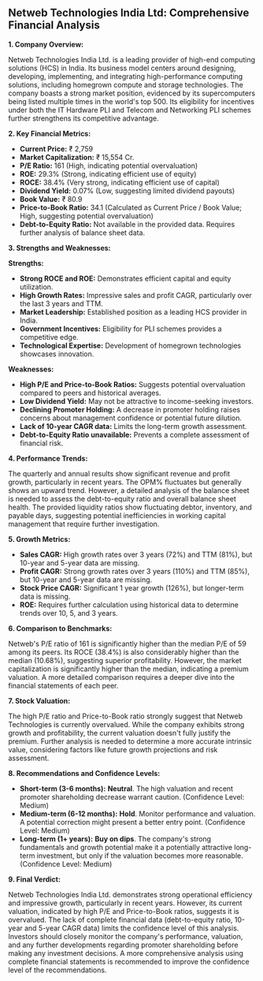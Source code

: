 ## Netweb Technologies India Ltd: Comprehensive Financial Analysis

**1. Company Overview:**

Netweb Technologies India Ltd. is a leading provider of high-end computing solutions (HCS) in India.  Its business model centers around designing, developing, implementing, and integrating high-performance computing solutions, including homegrown compute and storage technologies.  The company boasts a strong market position, evidenced by its supercomputers being listed multiple times in the world's top 500.  Its eligibility for incentives under both the IT Hardware PLI and Telecom and Networking PLI schemes further strengthens its competitive advantage.

**2. Key Financial Metrics:**

* **Current Price:** ₹ 2,759
* **Market Capitalization:** ₹ 15,554 Cr.
* **P/E Ratio:** 161 (High, indicating potential overvaluation)
* **ROE:** 29.3% (Strong, indicating efficient use of equity)
* **ROCE:** 38.4% (Very strong, indicating efficient use of capital)
* **Dividend Yield:** 0.07% (Low, suggesting limited dividend payouts)
* **Book Value:** ₹ 80.9
* **Price-to-Book Ratio:** 34.1 (Calculated as Current Price / Book Value; High, suggesting potential overvaluation)
* **Debt-to-Equity Ratio:**  Not available in the provided data.  Requires further analysis of balance sheet data.


**3. Strengths and Weaknesses:**

**Strengths:**

* **Strong ROCE and ROE:**  Demonstrates efficient capital and equity utilization.
* **High Growth Rates:**  Impressive sales and profit CAGR, particularly over the last 3 years and TTM.
* **Market Leadership:**  Established position as a leading HCS provider in India.
* **Government Incentives:** Eligibility for PLI schemes provides a competitive edge.
* **Technological Expertise:**  Development of homegrown technologies showcases innovation.

**Weaknesses:**

* **High P/E and Price-to-Book Ratios:**  Suggests potential overvaluation compared to peers and historical averages.
* **Low Dividend Yield:**  May not be attractive to income-seeking investors.
* **Declining Promoter Holding:** A decrease in promoter holding raises concerns about management confidence or potential future dilution.
* **Lack of 10-year CAGR data:**  Limits the long-term growth assessment.
* **Debt-to-Equity Ratio unavailable:**  Prevents a complete assessment of financial risk.


**4. Performance Trends:**

The quarterly and annual results show significant revenue and profit growth, particularly in recent years.  The OPM% fluctuates but generally shows an upward trend.  However, a detailed analysis of the balance sheet is needed to assess the debt-to-equity ratio and overall balance sheet health.  The provided liquidity ratios show fluctuating debtor, inventory, and payable days, suggesting potential inefficiencies in working capital management that require further investigation.


**5. Growth Metrics:**

* **Sales CAGR:**  High growth rates over 3 years (72%) and TTM (81%), but 10-year and 5-year data are missing.
* **Profit CAGR:**  Strong growth rates over 3 years (110%) and TTM (85%), but 10-year and 5-year data are missing.
* **Stock Price CAGR:**  Significant 1 year growth (126%), but longer-term data is missing.
* **ROE:**  Requires further calculation using historical data to determine trends over 10, 5, and 3 years.


**6. Comparison to Benchmarks:**

Netweb's P/E ratio of 161 is significantly higher than the median P/E of 59 among its peers.  Its ROCE (38.4%) is also considerably higher than the median (10.68%), suggesting superior profitability. However, the market capitalization is significantly higher than the median, indicating a premium valuation.  A more detailed comparison requires a deeper dive into the financial statements of each peer.


**7. Stock Valuation:**

The high P/E ratio and Price-to-Book ratio strongly suggest that Netweb Technologies is currently overvalued. While the company exhibits strong growth and profitability, the current valuation doesn't fully justify the premium.  Further analysis is needed to determine a more accurate intrinsic value, considering factors like future growth projections and risk assessment.


**8. Recommendations and Confidence Levels:**

* **Short-term (3-6 months):**  **Neutral**.  The high valuation and recent promoter shareholding decrease warrant caution.  (Confidence Level: Medium)
* **Medium-term (6-12 months):**  **Hold**.  Monitor performance and valuation.  A potential correction might present a better entry point. (Confidence Level: Medium)
* **Long-term (1+ years):**  **Buy on dips**.  The company's strong fundamentals and growth potential make it a potentially attractive long-term investment, but only if the valuation becomes more reasonable. (Confidence Level: Medium)


**9. Final Verdict:**

Netweb Technologies India Ltd. demonstrates strong operational efficiency and impressive growth, particularly in recent years. However, its current valuation, indicated by high P/E and Price-to-Book ratios, suggests it is overvalued.  The lack of complete financial data (debt-to-equity ratio, 10-year and 5-year CAGR data) limits the confidence level of this analysis.  Investors should closely monitor the company's performance, valuation, and any further developments regarding promoter shareholding before making any investment decisions.  A more comprehensive analysis using complete financial statements is recommended to improve the confidence level of the recommendations.
